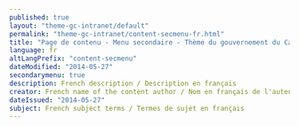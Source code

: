 ```yaml
---
published: true
layout: "theme-gc-intranet/default"
permalink: "theme-gc-intranet/content-secmenu-fr.html"
title: "Page de contenu - Menu secondaire - Thème du gouvernement du Canada pour les sites intranet"
language: fr
altLangPrefix: "content-secmenu"
dateModified: "2014-05-27"
secondarymenu: true
description: French description / Description en français
creator: French name of the content author / Nom en français de l'auteur du contenu
dateIssued: "2014-05-27"
subject: French subject terms / Termes de sujet en français
---
```


